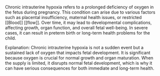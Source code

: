 Chronic intrauterine hypoxia refers to a prolonged deficiency of oxygen in the fetus during pregnancy. This condition can arise due to various factors such as placental insufficiency, maternal health issues, or restricted [[Blood]] [[flow]]. Over time, it may lead to developmental complications, affecting growth, organ function, and overall fetal well-being. In severe cases, it can result in preterm birth or long-term health problems for the child.

Explanation: Chronic intrauterine hypoxia is not a sudden event but a sustained lack of oxygen that impacts fetal development. It is significant because oxygen is crucial for normal growth and organ maturation. When the supply is limited, it disrupts normal fetal development, which is why it can have serious consequences for both immediate and long-term health.